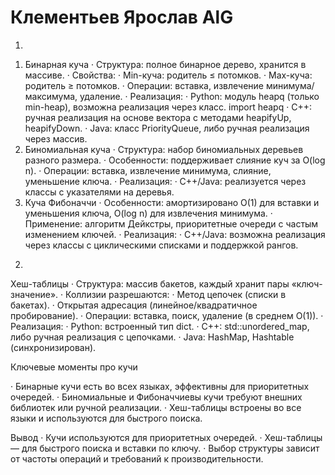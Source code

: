 # Клементьев Ярослав AlG
1)
1. Бинарная куча
· Структура: полное бинарное дерево, хранится в массиве.
· Свойства:
· Min-куча: родитель ≤ потомков.
· Max-куча: родитель ≥ потомков.
· Операции: вставка, извлечение минимума/максимума, удаление.
· Реализация:
· Python: модуль heapq (только min-heap), возможна реализация через класс.
import heapq
· C++: ручная реализация на основе вектора с методами heapifyUp, heapifyDown.
· Java: класс PriorityQueue, либо ручная реализация через массив.
2. Биномиальная куча
· Структура: набор биномиальных деревьев разного размера.
· Особенности: поддерживает слияние куч за O(log n).
· Операции: вставка, извлечение минимума, слияние, уменьшение ключа.
· Реализация:
· C++/Java: реализуется через классы с указателями на деревья.
4. Куча Фибоначчи
· Особенности: амортизировано O(1) для вставки и уменьшения ключа, O(log n) для извлечения минимума.
· Применение: алгоритм Дейкстры, приоритетные очереди с частым изменением ключей.
· Реализация:
· C++/Java: возможна реализация через классы с циклическими списками и поддержкой рангов.
2)
Хеш-таблицы
· Структура: массив бакетов, каждый хранит пары «ключ-значение».
· Коллизии разрешаются:
· Метод цепочек (списки в бакетах).
· Открытая адресация (линейное/квадратичное пробирование).
· Операции: вставка, поиск, удаление (в среднем O(1)).
· Реализация:
· Python: встроенный тип dict.
· C++: std::unordered_map, либо ручная реализация с цепочками.
· Java: HashMap, Hashtable (синхронизирован).

Ключевые моменты про кучи

· Бинарные кучи есть во всех языках, эффективны для приоритетных очередей.
· Биномиальные и Фибоначчиевы кучи требуют внешних библиотек или ручной реализации.
· Хеш-таблицы встроены во все языки и используются для быстрого поиска.

Вывод
· Кучи используются для приоритетных очередей.
· Хеш-таблицы — для быстрого поиска и вставки по ключу.
· Выбор структуры зависит от частоты операций и требований к производительности.
